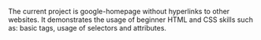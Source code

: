 The current project is google-homepage without hyperlinks to other websites.
It demonstrates the usage of beginner HTML and CSS skills such as: basic tags, usage of selectors and attributes. 